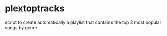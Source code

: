 # plextoptracks
script to create automatically a playlist that contains the top 3 most popular songs by genre
